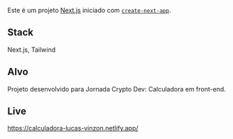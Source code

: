 Este é um projeto [Next.js](https://nextjs.org/) iniciado com [`create-next-app`](https://github.com/vercel/next.js/tree/canary/packages/create-next-app).

## Stack

Next.js, Tailwind

## Alvo

Projeto desenvolvido para Jornada Crypto Dev: Calculadora em front-end.

## Live

https://calculadora-lucas-vinzon.netlify.app/
